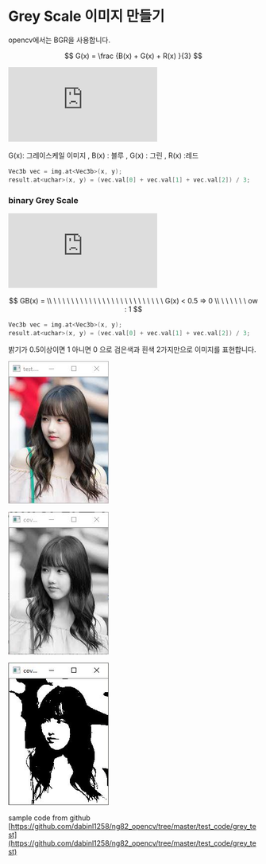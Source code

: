 # Grey Scale 이미지 만들기
opencv에서는 BGR을 사용합니다.

$$
G(x) = \frac {B(x) + G(x) + R(x) }{3}
$$

![](https://latex.codecogs.com/png.latex?G%28x%29%20%3D%20%5Cfrac%20%7BB%28x%29%20&plus;%20G%28x%29%20&plus;%20R%28x%29%20%7D%7B3%7D)

G(x):  그레이스케일 이미지 , B(x) : 블루 , G(x) : 그린 , R(x) :레드



```c++
Vec3b vec = img.at<Vec3b>(x, y);
result.at<uchar>(x, y) = (vec.val[0] + vec.val[1] + vec.val[2]) / 3;
```

### binary Grey Scale


![](https://latex.codecogs.com/png.latex?GB%28x%29%20%3D%20%5C%5C%20G%28x%29%20%3C%200.5%20%3D%3E%200%20%5C%5C%20%5C%20%5C%20%5C%20%5C%20%5C%20%5C%20ow%20%3A%201)

$$
GB(x) = \\
 \ \ \ \ \ \ \ \ \ \ \  \ \ \ \ \ \ \ \ \ \ \ \ \ \ G(x)  < 0.5  => 0  \\
\ \ \ \  \  \ ow :  1
$$

```c++
Vec3b vec = img.at<Vec3b>(x, y);
result.at<uchar>(x, y) = (vec.val[0] + vec.val[1] + vec.val[2]) / 3;
```
밝기가 0.5이상이면 1 아니면 0 으로 검은색과 흰색 2가지만으로 이미지를 표현합니다.

![](origin.JPG)

![](grey.JPG)

![](bin_grey.JPG)

sample code from github [https://github.com/dabinl1258/ng82_opencv/tree/master/test_code/grey_test](https://github.com/dabinl1258/ng82_opencv/tree/master/test_code/grey_test)

